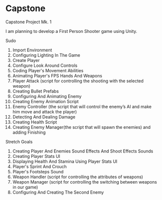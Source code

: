 # Capstone
Capstone Project Mk. 1



I am planning to develop a First Person Shooter game using Unity.


Sudo


1.  Import Environment 
2.  Configuring Lighting In The Game
3.  Create Player
4.  Configure Look Around Controls 
5.  Coding Player's Movement Abilities
6.  Animating Player's FPS Hands And Weapons
7.  Player Attack (script for controlling the shooting with the selected weapon)
8.  Creating Bullet Prefabs
9.  Configuring And Animating Enemy
10. Creating Enemy Animation Script
11. Enemy Controller (the script that will control the enemy’s AI and make him move and attack the player)
12. Detecting And Dealing Damage
13. Creating Health Script
14. Creating Enemy Manager(the script that will spawn the enemies) and adding Finishing 




Stretch Goals

1.  Creating Player And Enemies Sound Effects And Shoot Effects Sounds
2.  Creating Player Stats UI
3.  Displaying Health And Stamina Using Player Stats UI
4.  Player's Sprint And Crouch
5.  Player's Footsteps Sound
6.  Weapon Handler (script for controlling the attributes of weapons)
7.  Weapon Manager (script for controlling the switching between weapons in our game)
8.  Configuring And Creating The Second Enemy
